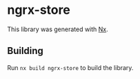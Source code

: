# ngrx-store

This library was generated with [Nx](https://nx.dev).

## Building

Run `nx build ngrx-store` to build the library.
